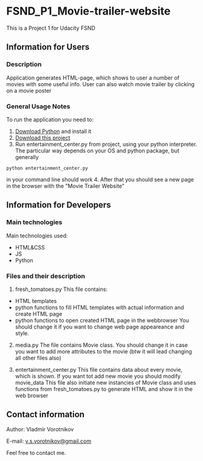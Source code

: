 # FSND_P1_Movie-trailer-website
This is a Project 1 for Udacity FSND

## Information for Users

### Description

Application generates HTML-page, which shows to user a number of movies with some useful info. User can also watch movie trailer by clicking on a movie poster

### General Usage Notes

To run the application you need to:
1. [Download Python](https://www.python.org/downloads/) and install it
2. [Download this project](https://github.com/TrueZarathustra/FSND_P1_Movie-trailer-website)
3. Run entertainment_center.py from project, using your python interpreter. The particular way 
depends on your OS and python package, but generally 
```
python entertainment_center.py 
```
in your command line should work
4. After that you should see a new page in the browser with the "Movie Trailer Website"

## Information for Developers

### Main technologies
Main technologies used:
 - HTML&CSS
 - JS
 - Python

### Files and their description
1. fresh_tomatoes.py
This file contains:
 - HTML templates
 - python functions to fill HTML templates with actual information and create HTML page
 - python functions to open created HTML page in the webbrowser
 You should change it if you want to change web page appeareance and style.
 
2. media.py
The file contains Movie class. 
You should change it in case you want to add more attributes to the movie (btw it will lead changing all other files also)

3. entertainment_center.py
This file contains data about every movie, which is shown. If you want tot add new movie you should modify movie_data
This file also initiate new instancies of Movie class and uses functions from fresh_tomatoes.py to generate HTML and show it in the web browser

## Contact information

Author: Vladmir Vorotnikov

E-mail: v.s.vorotnikov@gmail.com

Feel free to contact me.
